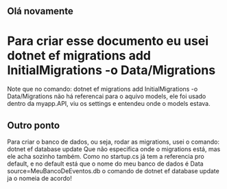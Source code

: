 ## Olá novamente
# Para criar esse documento eu usei dotnet ef migrations add InitialMigrations -o Data/Migrations
Note que no comando:
dotnet ef migrations add InitialMigrations -o Data/Migrations
não há referencai para o aquivo models, ele foi usado dentro da myapp.API, viu os settings e entendeu onde o models estava.
## Outro ponto
Para criar o banco de dados, ou seja, rodar as migrations, usei o comando:
dotnet ef database update
Que não especifica onde o migrations está, mas ele acha sozinho também.
Como no startup.cs já tem a referencia pro default, e no default está que o nome do meu banco de dados é Data source=MeuBancoDeEventos.db
o comando de
dotnet ef database update
ja o nomeia de acordo!